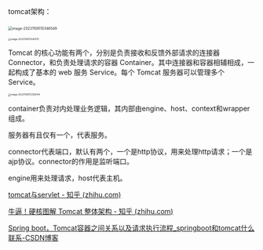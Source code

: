 tomcat架构：

​	<img src="C:\Users\29278\AppData\Roaming\Typora\typora-user-images\image-20231108110346549.png" alt="image-20231108110346549" style="zoom: 50%;" />

<img src="C:\Users\29278\AppData\Roaming\Typora\typora-user-images\image-20231108111240175.png" alt="image-20231108111240175" style="zoom:33%;" />

Tomcat 的核心功能有两个，分别是负责接收和反馈外部请求的连接器 Connector，和负责处理请求的容器 Container。其中连接器和容器相辅相成，一起构成了基本的 web 服务 Service。每个 Tomcat 服务器可以管理多个 Service。

<img src="C:\Users\29278\AppData\Roaming\Typora\typora-user-images\image-20231108112358744.png" alt="image-20231108112358744" style="zoom:33%;" />

container负责对内处理业务逻辑，其内部由engine、host、context和wrapper组成。

服务器有且仅有一个，代表服务。

connector代表端口，默认有两个，一个是http协议，用来处理http请求；一个是ajp协议。connector的作用是监听端口。

engine用来处理请求，host代表主机。

[tomcat与servlet - 知乎 (zhihu.com)](https://zhuanlan.zhihu.com/p/465936851)

[牛逼！硬核图解 Tomcat 整体架构 - 知乎 (zhihu.com)](https://zhuanlan.zhihu.com/p/260044529)

[Spring boot，Tomcat容器之间关系以及请求执行流程_springboot和tomcat什么联系-CSDN博客](https://blog.csdn.net/qq_22162093/article/details/106107779)